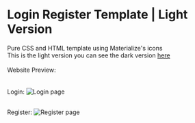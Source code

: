 <h1>Login Register Template | Light Version</h1>
Pure CSS and HTML template using Materialize's icons<br>
This is the light version you can see the dark version <a href="https://github.com/MrLolok/Login-Register-Template/">here</a>
<br>
<br>
Website Preview:
<br><br><br>
Login:
<img src="https://image.prntscr.com/image/QGgCNE4bTo2dZIqL_rm6rg.png" title="Login page" />
<br><br>

Register:
<img src="https://image.prntscr.com/image/V5r1QjTmSfq28uoW3bdp1A.png" title="Register page" />

